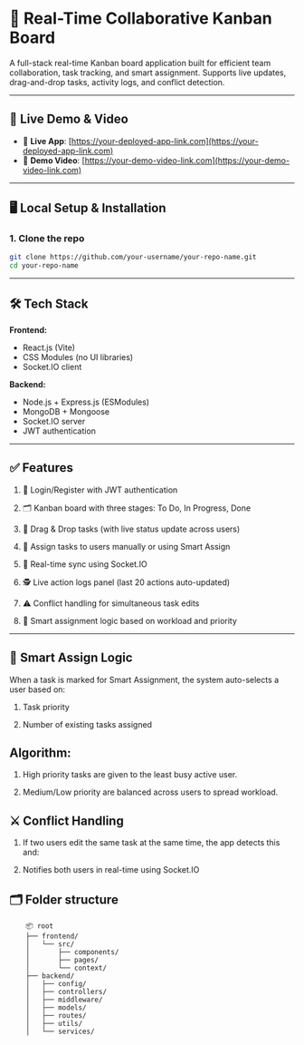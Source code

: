 # 🧠 Real-Time Collaborative Kanban Board

A full-stack real-time Kanban board application built for efficient team collaboration, task tracking, and smart assignment. Supports live updates, drag-and-drop tasks, activity logs, and conflict detection.

---

## 🚀 Live Demo & Video

- 🔗 **Live App**: [https://your-deployed-app-link.com](https://your-deployed-app-link.com)
- 🎥 **Demo Video**: [https://your-demo-video-link.com](https://your-demo-video-link.com)

---

## 🖥️ Local Setup & Installation

### 1. Clone the repo
```bash
git clone https://github.com/your-username/your-repo-name.git
cd your-repo-name
```
---

## 🛠️ Tech Stack

**Frontend:**
- React.js (Vite)
- CSS Modules (no UI libraries)
- Socket.IO client

**Backend:**
- Node.js + Express.js (ESModules)
- MongoDB + Mongoose
- Socket.IO server
- JWT authentication

---

## ✅ Features

1. 🔐 Login/Register with JWT authentication

1. 🗂️ Kanban board with three stages: To Do, In Progress, Done

1. 🧲 Drag & Drop tasks (with live status update across users)

1. 👥 Assign tasks to users manually or using Smart Assign

1. 📡 Real-time sync using Socket.IO

1. 🕵️ Live action logs panel (last 20 actions auto-updated)

1. ⚠️ Conflict handling for simultaneous task edits

1. 🧠 Smart assignment logic based on workload and priority

---
## 🧠 Smart Assign Logic

When a task is marked for Smart Assignment, the system auto-selects a user based on:

1. Task priority

1. Number of existing tasks assigned

## Algorithm:
1. High priority tasks are given to the least busy active user.

1. Medium/Low priority are balanced across users to spread workload.

## ⚔️ Conflict Handling

1. If two users edit the same task at the same time, the app detects this and:

1. Notifies both users in real-time using Socket.IO

## 🗂️ Folder structure

        📦 root
        ├── frontend/
        │   └── src/
        │       ├── components/
        │       ├── pages/
        │       └── context/
        ├── backend/
        │   ├── config/
        │   ├── controllers/
        │   ├── middleware/
        │   ├── models/
        │   ├── routes/
        │   ├── utils/
        │   └── services/

